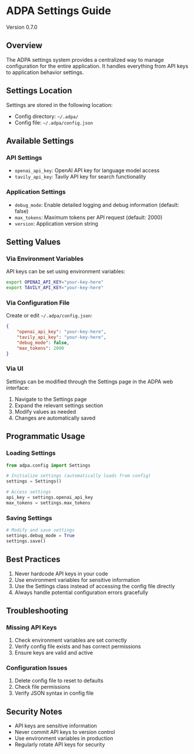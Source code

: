 # ADPA Settings Guide

Version 0.7.0

## Overview
The ADPA settings system provides a centralized way to manage configuration for the entire application. It handles everything from API keys to application behavior settings.

## Settings Location
Settings are stored in the following location:
- Config directory: `~/.adpa/`
- Config file: `~/.adpa/config.json`

## Available Settings

### API Settings
- `openai_api_key`: OpenAI API key for language model access
- `tavily_api_key`: Tavily API key for search functionality

### Application Settings
- `debug_mode`: Enable detailed logging and debug information (default: false)
- `max_tokens`: Maximum tokens per API request (default: 2000)
- `version`: Application version string

## Setting Values

### Via Environment Variables
API keys can be set using environment variables:
```bash
export OPENAI_API_KEY="your-key-here"
export TAVILY_API_KEY="your-key-here"
```

### Via Configuration File
Create or edit `~/.adpa/config.json`:
```json
{
    "openai_api_key": "your-key-here",
    "tavily_api_key": "your-key-here",
    "debug_mode": false,
    "max_tokens": 2000
}
```

### Via UI
Settings can be modified through the Settings page in the ADPA web interface:
1. Navigate to the Settings page
2. Expand the relevant settings section
3. Modify values as needed
4. Changes are automatically saved

## Programmatic Usage

### Loading Settings
```python
from adpa.config import Settings

# Initialize settings (automatically loads from config)
settings = Settings()

# Access settings
api_key = settings.openai_api_key
max_tokens = settings.max_tokens
```

### Saving Settings
```python
# Modify and save settings
settings.debug_mode = True
settings.save()
```

## Best Practices
1. Never hardcode API keys in your code
2. Use environment variables for sensitive information
3. Use the Settings class instead of accessing the config file directly
4. Always handle potential configuration errors gracefully

## Troubleshooting

### Missing API Keys
1. Check environment variables are set correctly
2. Verify config file exists and has correct permissions
3. Ensure keys are valid and active

### Configuration Issues
1. Delete config file to reset to defaults
2. Check file permissions
3. Verify JSON syntax in config file

## Security Notes
- API keys are sensitive information
- Never commit API keys to version control
- Use environment variables in production
- Regularly rotate API keys for security
